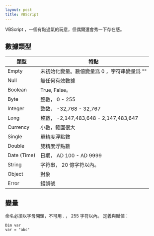 ```yaml
---
layout: post
title: VBScript
---
```

VBScript ，一個有點過氣的玩意，但偶爾還會秀一下存在感。

## 數據類型

類型|特點
----|----
Empty|未初始化變量。數値變量爲 0 ，字符串變量爲 ""
Null|無任何有效數據
Boolean|True, False。
Byte|整數， 0 - 255
Integer|整数， -32,768 - 32,767
Long|整數， -2,147,483,648 - 2,147,483,647
Currency|小數，範圍很大
Single|單精度浮點數
Double|雙精度浮點數
Date (Time)|日期， AD 100 - AD 9999
String|字符串， 20 億字符以內。
Object|對象
Error|錯誤號

## 變量
命名必須以字母開頭，不可用 . ， 255 字符以內。
定義與賦値：
```vbscript
Dim var
var = "abc"
```